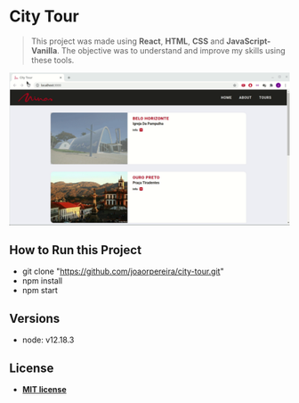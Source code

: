# City Tour

> This project was made using **React**, **HTML**, **CSS** and **JavaScript-Vanilla**. The objective was to understand and improve my skills using these tools.

![](city-tour.gif)

## How to Run this Project

- git clone "https://github.com/joaorpereira/city-tour.git"
- npm install
- npm start

## Versions

- node: v12.18.3

## License

- **[MIT license](http://opensource.org/licenses/mit-license.php)**
